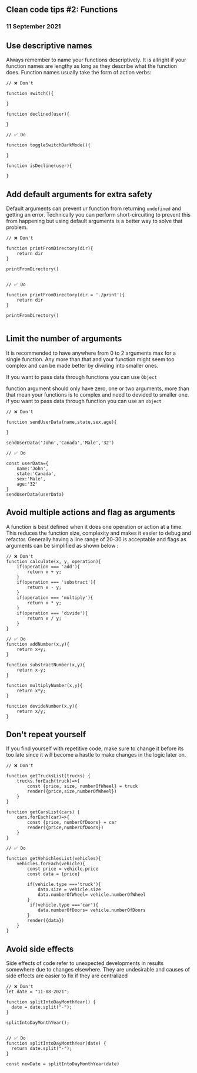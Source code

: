 ## Clean code tips #2: Functions

### 11 September 2021

## Use descriptive names

Always remember to name your functions descriptively. It is allright if your function names are lengthy as long as they describe what the function does. Function names usually take the form of action verbs:

```
// ❌ Don't

function switch(){

}

function declined(user){

}

// ✅ Do

function toggleSwitchDarkMode(){

}

function isDecline(user){

}

```

## Add default arguments for extra safety

Default arguments can prevent ur function from returning `undefined` and getting an error. Technically you can perform short-circuiting to prevent this from happening but using default arguments is a better way to solve that problem.

```
// ❌ Don't

function printFromDirectory(dir){
    return dir
}

printFromDirectory()


// ✅ Do

function printFromDirectory(dir = './print'){
    return dir
}

printFromDirectory()


```

## Limit the number of arguments

It is recommended to have anywhere from 0 to 2 arguments max for a single function. Any more than that and your function might seem too complex and can be made better by dividing into smaller ones.

If you want to pass data through functions you can use `Object`

function argument should only have zero, one or two arguments, more than that mean your functions is to complex and need to devided to smaller one.
if you want to pass data through function you can use an `object`

```
// ❌ Don't

function sendUserData(name,state,sex,age){

}

sendUserData('John','Canada','Male','32')

// ✅ Do

const userData={
    name:'John',
    state:'Canada',
    sex:'Male',
    age:'32'
}
sendUserData(userData)

```

## Avoid multiple actions and flag as arguments

A function is best defined when it does one operation or action at a time. This reduces the function size, complexity and makes it easier to debug and refactor. Generally having a line range of 20-30 is acceptable and flags as arguments can be simplified as shown below :

```
// ❌ Don't
function calculate(x, y, operation){
    if(operation === 'add'){
        return x + y;
    }
    if(operation === 'substract'){
        return x - y;
    }
    if(operation === 'multiply'){
        return x * y;
    }
    if(operation === 'divide'){
        return x / y;
    }
}

// ✅ Do
function addNumber(x,y){
    return x+y;
}

function substractNumber(x,y){
    return x-y;
}

function multiplyNumber(x,y){
    return x*y;
}

function devideNumber(x,y){
    return x/y;
}

```

## Don't repeat yourself

If you find yourself with repetitive code, make sure to change it before its too late since it will become a hastle to make changes in the logic later on.

```
// ❌ Don't

function getTrucksList(trucks) {
    trucks.forEach(truck)=>{
        const {price, size, numberOfWheel} = truck
        render({price,size,numberOfWheel})
    }
}

function getCarsList(cars) {
    cars.forEach(car)=>{
        const {price, numberOfDoors} = car
        render({price,numberOfDoors})
    }
}

// ✅ Do

function getVehichlesList(vehicles){
    vehicles.forEach(vehicle){
        const price = vehicle.price
        const data = {price}

        if(vehicle.type ==='truck'){
            data.size = vehicle.size
            data.numberOfWheel= vehicle.numberOfWheel
        }
         if(vehicle.type ==='car'){
            data.numberOfDoors= vehicle.numberOfDoors
        }
        render({data})
    }
}

```

## Avoid side effects

Side effects of code refer to unexpected developments in results somewhere due to changes elsewhere. They are undesirable and causes of side effects are easier to fix if they are centralized

```
// ❌ Don't
let date = "11-08-2021";

function splitIntoDayMonthYear() {
  date = date.split("-");
}

splitIntoDayMonthYear();


// ✅ Do
function splitIntoDayMonthYear(date) {
  return date.split("-");
}

const newDate = splitIntoDayMonthYear(date)

```
